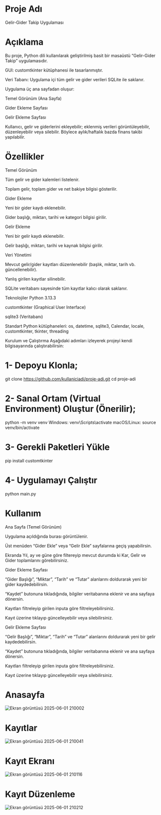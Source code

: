 # Proje Adı
Gelir-Gider Takip Uygulaması

# Açıklama
Bu proje, Python dili kullanılarak geliştirilmiş basit bir masaüstü “Gelir-Gider Takip” uygulamasıdır.

GUI: customtkinter kütüphanesi ile tasarlanmıştır.

Veri Tabanı: Uygulama içi tüm gelir ve gider verileri SQLite ile saklanır.

Uygulama üç ana sayfadan oluşur:

Temel Görünüm (Ana Sayfa)

Gider Ekleme Sayfası

Gelir Ekleme Sayfası

Kullanıcı, gelir ve giderlerini ekleyebilir; eklenmiş verileri görüntüleyebilir, düzenleyebilir veya silebilir. Böylece aylık/haftalık bazda finans takibi yapılabilir.

# Özellikler
Temel Görünüm

Tüm gelir ve gider kalemleri listelenir.

Toplam gelir, toplam gider ve net bakiye bilgisi gösterilir.

Gider Ekleme

Yeni bir gider kaydı eklenebilir.

Gider başlığı, miktarı, tarihi ve kategori bilgisi girilir.

Gelir Ekleme

Yeni bir gelir kaydı eklenebilir.

Gelir başlığı, miktarı, tarihi ve kaynak bilgisi girilir.

Veri Yönetimi

Mevcut gelir/gider kayıtları düzenlenebilir (başlık, miktar, tarih vb. güncellenebilir).

Yanlış girilen kayıtlar silinebilir.

SQLite veritabanı sayesinde tüm kayıtlar kalıcı olarak saklanır.

Teknolojiler
Python 3.13.3

customtkinter (Graphical User Interface)

sqlite3 (Veritabanı)

Standart Python kütüphaneleri: os, datetime, sqlite3, Calendar, locale, customtkinter, tkinter, threading

Kurulum ve Çalıştırma
Aşağıdaki adımları izleyerek projeyi kendi bilgisayarında çalıştırabilirsin:

# 1- Depoyu Klonla;
git clone https://github.com/kullaniciadi/proje-adi.git
cd proje-adi

# 2- Sanal Ortam (Virtual Environment) Oluştur (Önerilir);
python -m venv venv
  Windows:
venv\Scripts\activate
  macOS/Linux:
source venv/bin/activate

# 3- Gerekli Paketleri Yükle
pip install customtkinter

# 4- Uygulamayı Çalıştır
python main.py

# Kullanım
Ana Sayfa (Temel Görünüm)

Uygulama açıldığında burası görüntülenir.

Üst menüden “Gider Ekle” veya “Gelir Ekle” sayfalarına geçiş yapabilirsin.

Ekranda Yıl, ay ve güne göre filtereyip mevcut durumda ki Kar, Gelir ve Gider toplamlarını görebilirsiniz.

Gider Ekleme Sayfası

“Gider Başlığı”, “Miktar”, “Tarih” ve “Tutar” alanlarını doldurarak yeni bir gider kaydedebilirsin.

“Kaydet” butonuna tıkladığında, bilgiler veritabanına eklenir ve ana sayfaya dönersin.

Kayıtları filtreleyip girilen inputa göre filtreleyebilirsiniz.

Kayıt üzerine tıklayıp güncelleyebilir veya silebilirsiniz.

Gelir Ekleme Sayfası

“Gelir Başlığı”, “Miktar”, “Tarih” ve “Tutar” alanlarını doldurarak yeni bir gelir kaydedebilirsin.

“Kaydet” butonuna tıkladığında, bilgiler veritabanına eklenir ve ana sayfaya dönersin.

Kayıtları filtreleyip girilen inputa göre filtreleyebilirsiniz.

Kayıt üzerine tıklayıp güncelleyebilir veya silebilirsiniz.


# Anasayfa
![Ekran görüntüsü 2025-06-01 210002](https://github.com/user-attachments/assets/e5b3c8a5-c5a4-4dd3-b393-6322a4916bf4)

# Kayıtlar
![Ekran görüntüsü 2025-06-01 210041](https://github.com/user-attachments/assets/46b99de5-908b-49d1-b783-9edb9a2f9d5d)

# Kayıt Ekranı

![Ekran görüntüsü 2025-06-01 210116](https://github.com/user-attachments/assets/04f361a5-d3bc-41cb-b845-ac45a25f868c)

# Kayıt Düzenleme

![Ekran görüntüsü 2025-06-01 210212](https://github.com/user-attachments/assets/a6db0402-ae68-4026-9651-b3219e3eea5b)



